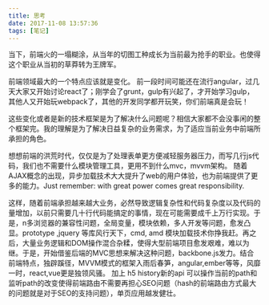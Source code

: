 ```yaml
---
title: 思考
date: 2017-11-08 13:57:36
tags: [笔记]
---
```


当下，前端火的一塌糊涂，从当年的切图工种成长为当前最为抢手的职业。也使得这个职业从当初的草莽转为王牌军。

前端领域最大的一个特点应该就是变化。 前一段时间可能还在流行angular，过几天大家又开始讨论react了；刚学会了grunt，gulp有兴起了，才开始学习gulp，其他人又开始玩webpack了，其他的开发同学都开玩笑，你们前端真是会玩！

这些变化或者是新的技术框架是为了解决什么问题呢？相信大家都不会没事闲的整个框架完。我的理解是为了解决日益复杂的业务需求，为了适应当前业务中前端所承担的角色。

想想前端的洪荒时代，仅仅是为了处理表单更方便减轻服务器压力，而写几行js代码，我们也不需要什么模块管理工具，更用不到什么mvc，mvvm架构。 随着AJAX概念的出现，异步加载技术大大提升了web的用户体验，也为前端提供了更多的能力。Just remember: with great power comes great responsibility.

这样，随着前端承担越来越大业务，必然导致逻辑复杂性和代码复杂度以及代码的量增加，以前只需要几十行代码能搞定的事情，现在可能需要成千上万行实现。于是，n多浏览器的兼容性问题，全局变量，模块依赖，多人开发等问题，愈发凸显。prototype ,jquery 等库风行天下，cmd, amd 模块加载技术你挣我赶。再之后，大量业务逻辑和DOM操作混合杂糅，使得大型前端项目愈发艰难，难以为继。于是，开始借鉴后端的MVC思想来解决这种问题，backbone.js发力。结合前端特点，独辟蹊径，MVVM模式的框架入雨后春笋，angular,ember等等，风靡一时，react,vue更是独领风骚。
加上 h5 history新的api 可以操作当前的path和监听path的改变使得前端路由不需要再担心SEO问题（hash的前端路由方式最大的问题就是对于SEO的支持问题），单页应用越发健壮。
